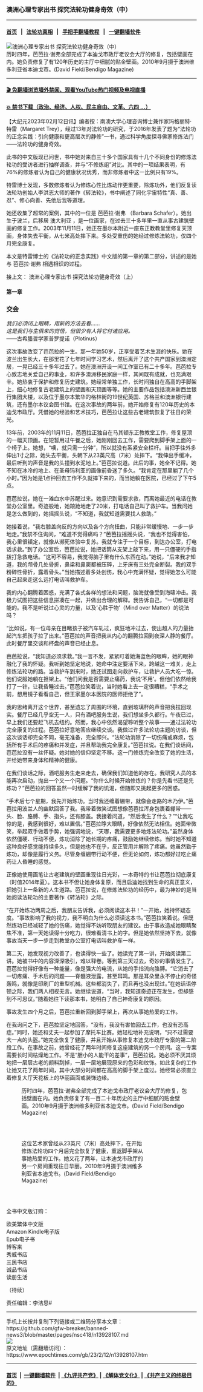 ### 澳洲心理专家出书 探究法轮功健身奇效（中）
------------------------

#### [首页](https://github.com/gfw-breaker/banned-news3/blob/master/README.md) &nbsp;&nbsp;|&nbsp;&nbsp; [法轮功真相](https://github.com/begood0513/basic/blob/master/README.md)  &nbsp;&nbsp;|&nbsp;&nbsp; [手把手翻墙教程](https://github.com/gfw-breaker/guides/wiki)  &nbsp;&nbsp;|&nbsp;&nbsp; [一键翻墙软件](https://github.com/gfw-breaker/nogfw/blob/master/README.md)  



<div><img alt="澳洲心理专家出书 探究法轮功健身奇效（中）" class="attachment-djy_600_400 size-djy_600_400 wp-post-image" src="https://i.epochtimes.com/assets/uploads/2023/02/id13927103-43b54378c16f89ca8ec44663b34f64eb.jpg"/>
<div class="caption">
 历时四年，芭芭拉‧谢弗全部完成了本迪戈市政厅老议会大厅的修复，包括壁画在内。她负责修复了有120年历史的主厅中细腻的贴金壁画。2010年9月摄于澳洲维多利亚省本迪戈市。(David Field/Bendigo Magazine)
</div></div><hr/>

#### [ 🎬  免翻墙浏览墙外禁闻、观看YouTube热门视频及电视直播](https://github.com/gfw-breaker/HelloWorld)

#### [ 💥  禁书下载（政治、经济、人权、民主自由、文革、六四 ...）](https://github.com/gfw-breaker/books/blob/master/README.md)

<div><p>
 【大纪元2023年02月12日讯】编者按：南澳大学心理咨询博士兼作家玛格丽特‧特雷（Margaret Trey），经过13年对法轮功的研究，于2016年发表了题为“法轮功的正念实践：引向健康和更高层次的静修”一书，通过科学角度探寻佛家修炼法门——法轮功的健身奇效。
</p>
<p>
 此书的中文版现已问世，书中她对来自三十多个国家具有十几个不同身份的修炼法轮功的受访者进行抽样调查，并与“不修炼组”对比。其中的一项结果表明，有76%的修炼者认为自己的健康状况优秀，而非修炼者中这一比例只有19%。
</p>
<p>
 特雷博士发现，多数修炼者认为修炼心性比炼动作更重要，除炼功外，他们反复读法轮功创始人李洪志大师的著作《转法轮》，书中阐述了同化宇宙特性“真、善、忍”、修心向善、先他后我等道理。
</p>
<p>
 她还收集了超常的案例，其中的一位是
 <ok href="https://www.epochtimes.com/gb/tag/%E8%8A%AD%E8%8A%AD%E6%8B%89%E2%80%A7%E8%B0%A2%E5%BC%97.html">
  芭芭拉‧谢弗
 </ok>
 （Barbara Schafer）。她出生于波兰，后移居
 <ok href="https://www.epochtimes.com/gb/tag/%E6%BE%B3%E5%A4%A7%E5%88%A9%E4%BA%9A.html">
  澳大利亚
 </ok>
 ，是一位画家，在过去三十多年里一直从事古建筑壁画的修复工作。2003年11月11日，她正在墨尔本附近一座东正教教堂里修复天顶画，身体失去平衡，从七米高处摔下来。多处受重伤的她经过修炼法轮功，仅四个月完全康复。
</p>
<p>
 本文是特雷博士的《法轮功的正念实践》中文版的第一章的第二部分，讲述的是她与
 <ok href="https://www.epochtimes.com/gb/tag/%E8%8A%AD%E8%8A%AD%E6%8B%89%E2%80%A7%E8%B0%A2%E5%BC%97.html">
  芭芭拉‧谢弗
 </ok>
 相遇相识的过程。
</p>
<p>
 接上文：
 <ok href="https://www.epochtimes.com/gb/23/2/10/n13927099.htm">
  澳洲心理专家出书 探究法轮功健身奇效（上）
 </ok>
</p>
<h4>
 <strong>
  第一章
 </strong>
</h4>
<h3>
 <strong>
  交会
 </strong>
</h3>
<p>
 <em>
  我们必须闭上眼睛，用新的方法去看……
  <br/>
 </em>
 <em>
  这是我们与生俱来的觉悟，但很少有人将它付诸应用。
  <br/>
 </em>
 ——古希腊哲学家普罗提诺（Plotinus）
</p>
<p>
 这次事故改变了芭芭拉的一生。那一年她50岁，正享受着艺术生涯的快乐。她在波兰出生长大，在那里花了七年时间学习艺术，然后离开了这个共产国家到澳洲定居，一晃已经三十多年过去了。她在澳洲开设一间工作室已有二十多年。芭芭拉专心致志地关爱自己的事业，和许多澳洲移民家庭一样，其间既有成就，也充满艰辛。她热衷于保护和修复历史建筑。她经常单独工作，长时间独自在高高的手脚架上，细心地修复古老建筑上的壁画和天顶画等等。她的主要作品包括澳洲新西兰银行集团大楼，以及位于墨尔本繁华的格林街的19世纪英国、苏格兰和澳洲银行建筑，还有墨尔本议会图书馆。在这次事故的两年前，她开始修复有120年历史的本迪戈市政厅。凭借她的经验和艺术技巧，芭芭拉让这些古老建筑恢复了往日的荣光。
</p>
<p>
 13年前，2003年的11月11日，芭芭拉正独自在马其顿东正教教堂工作，修复屋顶的一幅天顶画。在短暂用过午餐之后，她刚刚回去工作，需要爬到脚手架上面的一个椅子上。她想，“噢，就只需一分钟”，所以就没有系紧安全栏杆。当把手往外多伸出1寸之际，她失去平衡，头朝下从23英尺高（7米）处摔下。“我伸出手缓冲，最后听到的声音是我的头撞到水泥地上。”芭芭拉说道。此后的事，她全不记得。她不知在冰冷的地上、在圣母玛利亚的画像前昏迷了多久。“我肯定在那里躺了几个小时。”因为她是1点钟回去工作不久就摔下来的，而当她躺在医院，已经过了下午5点。
</p>
<p>
 芭芭拉说，她在一滩血水中苏醒过来。她意识到需要求救，而离她最近的电话在教堂办公室里。奇迹般地，她踉跄地走了20米，打电话自己叫了救护车。当我问她是怎么做到的，她摇摇头说，“不知道，我就知道需要找人救助。”
</p>
<p>
 她接着说，“我右膝盖向反的方向以及各个方向扭曲，只能非常缓慢地、一步一步地走。”我禁不住询问，“难道不觉得痛吗？”芭芭拉摇摇头说，“我也不觉得害怕，我心里很镇定，就像从濒死体验中复苏。我就专注于一个目标，到达办公室，打电话求救。”到了办公室后，芭芭拉说，她把话筒从支架上敲下来，用一只僵硬的手指拨打急救电话。“这可不容易，我觉得脑子里有什么东西在动。”她说，“后来我才知道，我的颅骨几处骨折，鼻梁和鼻窦都被压碎，上牙床有三处完全断裂。我的双手粉碎性骨折，露着骨头。”当她描述着多处创伤，我心中充满怀疑，觉得她怎么可能自己起来走这么远打电话叫救护车。
</p>
<p>
 我的内心翻腾着困惑，充满了各式各样的想法和问题，脑海就像受到海啸冲击。我极力试图把这些信息拼凑在一起，并做出合理的解释。我告诉自己，“一切都是可能的。我不是听说过心灵的力量，以及‘心胜于物’（Mind over Matter）的说法吗？
</p>
<p>
 “比如说，有一位母亲在目睹孩子被汽车轧过，疯狂地冲过去，使出超人的力量抬起汽车把孩子拉了出来。”芭芭拉的声音把我从内心的翻腾拉回到夜深人静的餐厅。此时餐厅里交谈和杯盘的声音已经止息。
</p>
<p>
 芭芭拉说，“我知道必须求救。”我一言不发，紧紧盯着她海蓝色的眼眸，她的眼神融化了我的怀疑。我听到她坚定地说，她命中注定要活下来，跨越这一难关，走上修炼法轮功的路。当救护车到来时，她还试图走向救护车，让救护人员大吃一惊。他们说服她躺在担架上。“他们问我是否需要止痛药，我说‘不用’。但他们依然给我打了一针，让我昏睡过去。”芭芭拉笑着说，当时她看上去一定很糟糕，“手术之前，想用镜子看看自己，但王家墨尔本医院的医师拒绝了”。
</p>
<p>
 我的思绪离开这个世界，甚至遗忘了周围的环境，直到玻璃杯的声音把我拉回现实。餐厅已经几乎空无一人，只有酒吧服务生说，我们想坐多久都行。午夜已过，早上我们还要赶飞机去纽约。然而，我心中依然渴望聆听整个故事——通过法轮功完全康复的过程。芭芭拉好意地答应继续交谈。我做过许多法轮功主题的访谈，但这次谈话却完全不同，毫无准备，完全即兴。“法轮功消除了一切伤痛或麻烦，包括所有手术后的疼痛和并发症，并且帮助我完全康复。”芭芭拉说。在我们谈话间，芭芭拉没有一丝怀疑。她对她的信仰坚定不移。这一门修炼完全改变了她的生活，并给她带来身体和精神的健康。
</p>
<p>
 在我们谈话之际，酒吧服务生走来走去，确保我们知道他的存在。我研究人员的本能再次启动，抛出一个又一个问题。“你什么时候开始修炼的？你是先看书还是先炼功？”芭芭拉的回答虽然一时缓解了我的饥渴，但随即又挑起更多的困惑。
</p>
<p>
 “手术后七个星期，我先开始炼功。当时我还缠着綳带，就像会走路的木乃伊。”芭芭拉用波兰人的幽默回答了我。我带着微笑试图想像芭芭拉浑身包裹着綳带——头、脸、胳膊、手、指头，还有膝盖。我接着问道，“然后发生了什么？”“让我吃惊的是，我感到很好，难以置信。”芭芭拉睁大眼睛，好像依然无法相信。她面带微笑，举起双手做着手势，她强调地说，“天哪，我需要更多地炼法轮功。”虽然身体依然僵硬、行动不便，炼功消除了她长期的疼痛，鼓励她继续修炼。当时她不知道这种良好感觉能持续多久，但是她也不在乎，反正管用并解除了疼痛。她虽然勤于炼功，却像是履行义务。尽管身缠綳带行动不便，但无论如何，炼功都好过吃止痛药让人昏睡的感觉。
</p>
<p>
 正像她使用画笔让古老建筑的壁画重现往日光彩，一本奇特的书让芭芭拉彻底康复（时值2014年夏）。这本书不但让她身体复原，而且启迪她找到生命的真正意义，把她引上一条新的人生道路。芭芭拉说，在修炼法轮功的经历中，最为神妙的是当她阅读法轮功的主要著作《转法轮》之际。
</p>
<p>
 “在开始炼功两周之后，我朋友告诉我，必须阅读这本书！”一开始，她持怀疑态度。“事故影响了我的视力，我不明白为什么必须读这本书。”芭芭拉笑着说。但既然炼功已经减轻了她的伤痛，她觉得不妨听取朋友的建议。由于事故造成她眼睛聚焦不准，第一天她读得十分吃力，很难看清书上的字。但是她依然坚持下去，就像事故当天一步一步走到教堂办公室打电话叫救护车一样。
</p>
<p>
 第二天，她发现视力改善了，也读得快一些了。她读完了第一讲，开始阅读第二讲。她被书中的内容深深吸引，难以释卷。等到第三天过去，奇妙的事情发生了。芭芭拉觉得好像有一种能量，像是强大的电流，从她的手指流向胳膊。“它消去了一切疼痛、手术后的问题——脊髓液泄露，甚至耳鸣。那是耳朵里永不停止的奇怪轰鸣，就像是印刷厂的重型机械。这些都消失了，而且再也没出现过。”在她话语停顿之际，我们两人相视无言。她继续说道，“当时，我知道奇迹正在发生，但却感到不可思议。”随着她往下读那本书，她明白了自己神奇康复的原因。
</p>
<p>
 事故发生四个月之后，芭芭拉重新回到脚手架上，再次从事她热爱的工作。
</p>
<p>
 在我询问之下，芭芭拉坚定地回答，“没有，我没有害怕回去工作，也没有恐高症。”同时，她还和丈夫一起参加了摩托车比赛。她轻松地补充说明，“只不过需要大一点的头盔。”她完全恢复了健康，并且开始从事修复本迪戈市政厅专案的第二阶段工作。在事故之前，她曾经花了两年时间修复这座建筑的另一个房间。这一专案需要长时间枯燥地工作。不是“胆小的人能干的差事”，芭芭拉说。她必须不厌其烦地把一层层古老的颜料刮掉，一层一层地展现原来的色彩和纹饰。如此复杂的工作让她又花了两年时间，其中大部分时间都在高高的脚手架上度过。她经常必须直立着修复大厅天花板上的华丽画面或装饰边缘。
</p>
<figure aria-describedby="caption-attachment-13927103" class="wp-caption aligncenter" id="attachment_13927103" style="width: 447px">
 <ok href="https://i.epochtimes.com/assets/uploads/2023/02/id13927103-43b54378c16f89ca8ec44663b34f64eb.jpg" target="_blank">
  <img alt="" class="size-full wp-image-13927103" src="https://i.epochtimes.com/assets/uploads/2023/02/id13927103-43b54378c16f89ca8ec44663b34f64eb.jpg"/>
 </ok>
 <br/><figcaption class="wp-caption-text" id="caption-attachment-13927103">
  历时四年，芭芭拉‧谢弗全部完成了本迪戈市政厅老议会大厅的修复，包括壁画在内。她负责修复了有一百二十年历史的主厅中细腻的贴金壁画。2010年9月摄于澳洲维多利亚省本迪戈市。(David Field/Bendigo Magazine)
 </figcaption><br/>
</figure><br/>
<figure aria-describedby="caption-attachment-13927112" class="wp-caption aligncenter" id="attachment_13927112" style="width: 322px">
 <ok href="https://i.epochtimes.com/assets/uploads/2023/02/id13927112-e63f3b2edff9be9cdef4d95cdbd811b6.jpg" target="_blank">
  <img alt="" class="size-full wp-image-13927112" src="https://i.epochtimes.com/assets/uploads/2023/02/id13927112-e63f3b2edff9be9cdef4d95cdbd811b6.jpg"/>
 </ok>
 <br/><figcaption class="wp-caption-text" id="caption-attachment-13927112">
  这位艺术家曾经从23英尺（7米）高处摔下，在开始修炼法轮功四个月后完全恢复了健康，重返脚手架从事她热爱的工作。她又花了两年，让本迪戈市政厅的另一个房间重现往日华丽。2010年9月摄于澳洲维多利亚省本迪戈市。(David Field/Bendigo Magazine)
 </figcaption><br/>
</figure><br/>
<p>
 全书中文版订购：
</p>
<p>
 <ok href="https://www.amazon.com/dp/0997228164/%20">
  欧美繁体中文版
  <br/>
 </ok>
 <ok href="https://www.amazon.com/dp/B0BM55K111">
  Amazon Kindle电子版
  <br/>
 </ok>
 <ok href="https://readmoo.com/book/210240903000101">
  Epub电子书
  <br/>
 </ok>
 <ok href="https://www.books.com.tw/products/0010948339?sloc=main">
  博客来
  <br/>
 </ok>
 <ok href="https://store.showwe.tw/books.aspx?b=138054">
  秀威书店
  <br/>
 </ok>
 <ok href="https://www.sanmin.com.tw/Product/index/010702585">
  三民书店
 </ok>
 <ok href="https://store.showwe.tw/books.aspx?b=138054">
  <br/>
 </ok>
 <ok href="https://www.eslite.com/product/1001294886238204">
  诚品书店
 </ok>
 <ok href="https://store.showwe.tw/books.aspx?b=138054">
  <br/>
 </ok>
 <ok href="https://www.taaze.tw/products/11101002354.html">
  读册生活
 </ok>
 <ok href="https://readmoo.com/book/210240903000101">
  <br/>
 </ok>
</p>
<p>
 （待续）
</p>
<p>
 责任编辑：李洁思#
</p>
</div>
<hr/>
手机上长按并复制下列链接或二维码分享本文章：<br/>
https://github.com/gfw-breaker/banned-news3/blob/master/pages/nsc418/n13928107.md <br/>
<a href='https://github.com/gfw-breaker/banned-news3/blob/master/pages/nsc418/n13928107.md'><img src='https://github.com/gfw-breaker/banned-news3/blob/master/pages/nsc418/n13928107.md.png'/></a> <br/>
原文地址（需翻墙访问）：https://www.epochtimes.com/gb/23/2/12/n13928107.htm


------------------------
#### [首页](https://github.com/gfw-breaker/banned-news3/blob/master/README.md) &nbsp;|&nbsp; [一键翻墙软件](https://github.com/gfw-breaker/nogfw/blob/master/README.md) &nbsp;| [《九评共产党》](https://github.com/gfw-breaker/9ping.md/blob/master/README.md#九评之一评共产党是什么) | [《解体党文化》](https://github.com/gfw-breaker/jtdwh.md/blob/master/README.md) | [《共产主义的终极目的》](https://github.com/gfw-breaker/gczydzjmd.md/blob/master/README.md)


<img src='http://gfw-breaker.win/banned-news3/pages/nsc418/n13928107.md' width='0px' height='0px'/>